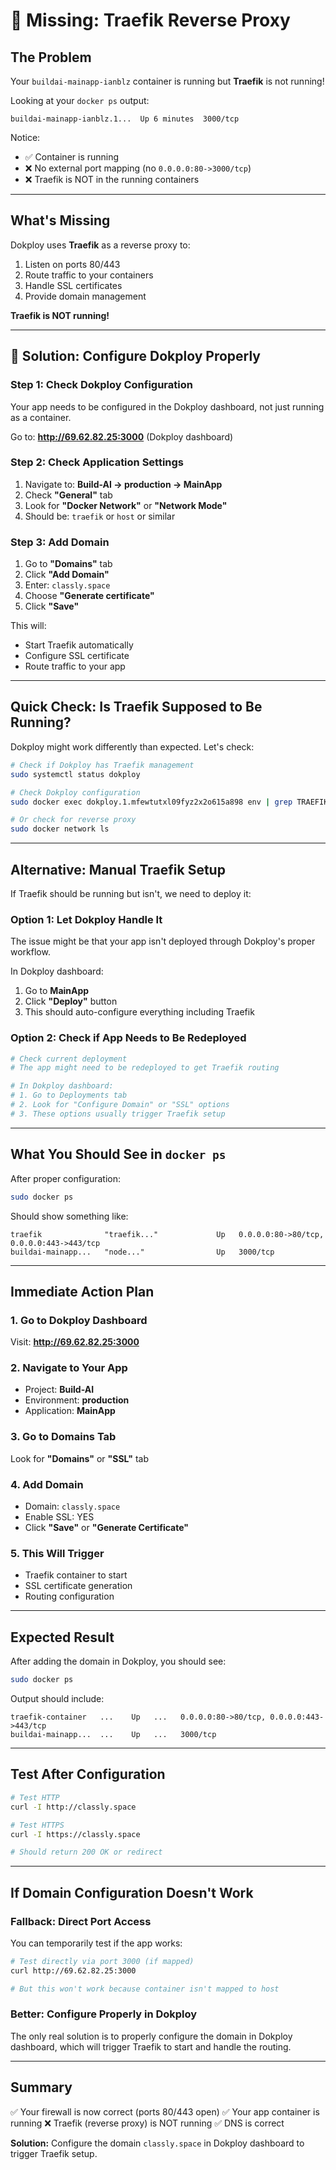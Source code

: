 # 🚨 Missing: Traefik Reverse Proxy

## The Problem

Your `buildai-mainapp-ianblz` container is running but **Traefik** is not running!

Looking at your `docker ps` output:
```
buildai-mainapp-ianblz.1...  Up 6 minutes  3000/tcp
```

Notice:
- ✅ Container is running
- ❌ No external port mapping (no `0.0.0.0:80->3000/tcp`)
- ❌ Traefik is NOT in the running containers

---

## What's Missing

Dokploy uses **Traefik** as a reverse proxy to:
1. Listen on ports 80/443
2. Route traffic to your containers
3. Handle SSL certificates
4. Provide domain management

**Traefik is NOT running!**

---

## 🔧 Solution: Configure Dokploy Properly

### Step 1: Check Dokploy Configuration

Your app needs to be configured in the Dokploy dashboard, not just running as a container.

Go to: **http://69.62.82.25:3000** (Dokploy dashboard)

### Step 2: Check Application Settings

1. Navigate to: **Build-AI → production → MainApp**
2. Check **"General"** tab
3. Look for **"Docker Network"** or **"Network Mode"**
4. Should be: `traefik` or `host` or similar

### Step 3: Add Domain

1. Go to **"Domains"** tab
2. Click **"Add Domain"**
3. Enter: `classly.space`
4. Choose **"Generate certificate"**
5. Click **"Save"**

This will:
- Start Traefik automatically
- Configure SSL certificate
- Route traffic to your app

---

## Quick Check: Is Traefik Supposed to Be Running?

Dokploy might work differently than expected. Let's check:

```bash
# Check if Dokploy has Traefik management
sudo systemctl status dokploy

# Check Dokploy configuration
sudo docker exec dokploy.1.mfewtutxl09fyz2x2o615a898 env | grep TRAEFIK

# Or check for reverse proxy
sudo docker network ls
```

---

## Alternative: Manual Traefik Setup

If Traefik should be running but isn't, we need to deploy it:

### Option 1: Let Dokploy Handle It

The issue might be that your app isn't deployed through Dokploy's proper workflow.

In Dokploy dashboard:
1. Go to **MainApp**
2. Click **"Deploy"** button
3. This should auto-configure everything including Traefik

### Option 2: Check if App Needs to Be Redeployed

```bash
# Check current deployment
# The app might need to be redeployed to get Traefik routing

# In Dokploy dashboard:
# 1. Go to Deployments tab
# 2. Look for "Configure Domain" or "SSL" options
# 3. These options usually trigger Traefik setup
```

---

## What You Should See in `docker ps`

After proper configuration:

```bash
sudo docker ps
```

Should show something like:

```
traefik              "traefik..."             Up   0.0.0.0:80->80/tcp, 0.0.0.0:443->443/tcp
buildai-mainapp...   "node..."                Up   3000/tcp
```

---

## Immediate Action Plan

### 1. Go to Dokploy Dashboard

Visit: **http://69.62.82.25:3000**

### 2. Navigate to Your App

- Project: **Build-AI**
- Environment: **production**
- Application: **MainApp**

### 3. Go to Domains Tab

Look for **"Domains"** or **"SSL"** tab

### 4. Add Domain

- Domain: `classly.space`
- Enable SSL: YES
- Click **"Save"** or **"Generate Certificate"**

### 5. This Will Trigger

- Traefik container to start
- SSL certificate generation
- Routing configuration

---

## Expected Result

After adding the domain in Dokploy, you should see:

```bash
sudo docker ps
```

Output should include:
```
traefik-container   ...    Up   ...   0.0.0.0:80->80/tcp, 0.0.0.0:443->443/tcp
buildai-mainapp...  ...    Up   ...   3000/tcp
```

---

## Test After Configuration

```bash
# Test HTTP
curl -I http://classly.space

# Test HTTPS
curl -I https://classly.space

# Should return 200 OK or redirect
```

---

## If Domain Configuration Doesn't Work

### Fallback: Direct Port Access

You can temporarily test if the app works:

```bash
# Test directly via port 3000 (if mapped)
curl http://69.62.82.25:3000

# But this won't work because container isn't mapped to host
```

### Better: Configure Properly in Dokploy

The only real solution is to properly configure the domain in Dokploy dashboard, which will trigger Traefik to start and handle the routing.

---

## Summary

✅ Your firewall is now correct (ports 80/443 open)
✅ Your app container is running
❌ Traefik (reverse proxy) is NOT running
✅ DNS is correct

**Solution:** Configure the domain `classly.space` in Dokploy dashboard to trigger Traefik setup.


